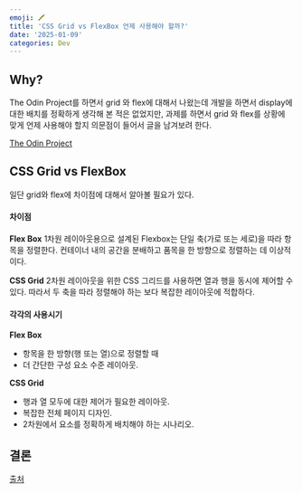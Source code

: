 ```yaml
---
emoji: 🖍️
title: 'CSS Grid vs FlexBox 언제 사용해야 할까?'
date: '2025-01-09'
categories: Dev
---
```


## Why?

The Odin Project를 하면서 grid 와 flex에 대해서 나왔는데 개발을 하면서 display에 대한 배치를 정확하게 생각해 본 적은 없었지만, 과제를 하면서 grid 와 flex를 상황에 맞게 언제 사용해야 할지 의문점이 들어서 글을 남겨보려 한다.

[The Odin Project](https://www.theodinproject.com/lessons/node-path-intermediate-html-and-css-using-flexbox-and-grid)

## CSS Grid vs FlexBox

일단 grid와 flex에 차이점에 대해서 알아볼 필요가 있다.

#### 차이점

**Flex Box**
1차원 레이아웃용으로 설계된 Flexbox는 단일 축(가로 또는 세로)을 따라 항목을 정렬한다. 컨테이너 내의 공간을 분배하고 품목을 한 방향으로 정렬하는 데 이상적이다.

**CSS Grid**
2차원 레이아웃을 위한 CSS 그리드를 사용하면 열과 행을 동시에 제어할 수 있다. 따라서 두 축을 따라 정렬해야 하는 보다 복잡한 레이아웃에 적합하다.

#### 각각의 사용시기

**Flex Box**

- 항목을 한 방향(행 또는 열)으로 정렬할 때
- 더 간단한 구성 요소 수준 레이아웃.

**CSS Grid**

- 행과 열 모두에 대한 제어가 필요한 레이아웃.
- 복잡한 전체 페이지 디자인.
- 2차원에서 요소를 정확하게 배치해야 하는 시나리오.

## 결론

[출처](https://webdesign.tutsplus.com/flexbox-vs-css-grid-which-should-you-use--cms-30184a)

```toc

```
